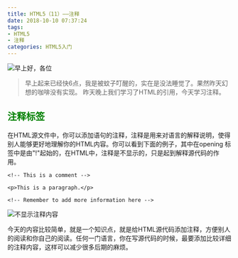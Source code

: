 ```yaml
---
title: HTML5（11）——注释
date: 2018-10-10 07:37:24
tags:
- HTML5
- 注释
categories: HTML5入门
---
```


<meta name="referrer" content="no-referrer" />

![早上好，各位](https://upload-images.jianshu.io/upload_images/3478485-7b72bb3628e0f32c.jpeg?imageMogr2/auto-orient/strip%7CimageView2/2/w/1240)
> 早上起来已经快6点，我是被蚊子叮醒的，实在是没法睡觉了。果然昨天幻想的咖啡没有实现。
> 昨天晚上我们学习了HTML的引用，今天学习注释。



<!--less-->

## <font color="green">注释标签</font>
在HTML源文件中，你可以添加语句的注释，注释是用来对语言的解释说明，使得别人能够更好地理解你的HTML内容。你可以看到下面的例子，其中在opening 标签中是由"!"起始的，在HTML中，注释是不显示的，只是起到解释源代码的作用。
```
<!-- This is a comment -->

<p>This is a paragraph.</p>

<!-- Remember to add more information here -->
```
![不显示注释内容](https://upload-images.jianshu.io/upload_images/3478485-1e24ecc778955ce4.png?imageMogr2/auto-orient/strip%7CimageView2/2/w/1240)

今天的内容比较简单，就是一个知识点，就是给HTML源代码添加注释，方便别人的阅读和你自己的阅读。任何一门语言，你在写源代码的时候，最要添加比较详细的注释内容，这样可以减少很多后期的麻烦。